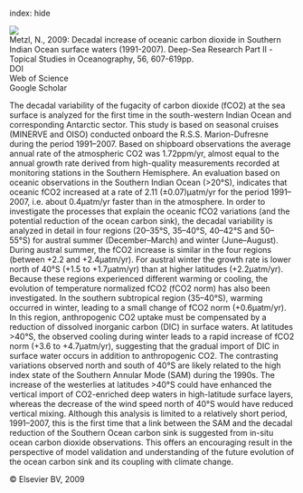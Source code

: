 index: hide

<div class="Citation">
    <div class="Citation-thumb CitationThumb-linked"  data-href="https://doi.org/10.1016/j.dsr2.2008.12.007">
      <img src="https://static.claimspace.cloud/climate-study-static/refs/thumbs/6/Metzl_2009-thumb.png" />
    </div>

  <div class="Citation-body">
    <div class="Citation-text">Metzl, N., 2009: Decadal increase of oceanic carbon dioxide in Southern Indian Ocean surface waters (1991-2007). <span class="Article-journal">Deep-Sea Research Part II -Topical Studies in Oceanography, </span><span class="Article-volume">56, </span>607-619pp.</div>
    <div class="Citation-links">
      <div class="CitationLink" data-href="https://doi.org/10.1016/j.dsr2.2008.12.007">
        <div class="CitationLink-icon CitationLink-Doi"></div>
        <div class="CitationLink-text">DOI</div>
      </div>
      <div class="CitationLink" data-href="http://cel.webofknowledge.com/InboundService.do?customersID=atyponcel&smartRedirect=yes&mode=FullRecord&IsProductCode=Yes&product=CEL&Init=Yes&Func=Frame&action=retrieve&SrcApp=literatum&SrcAuth=atyponcel&SID=7CNc3cIRaBKjGbSujFM&UT=WOS:000267587200010">
        <div class="CitationLink-icon CitationLink-Isi"></div>
        <div class="CitationLink-text">Web of Science</div>
      </div>
      <div class="CitationLink" data-href="https://scholar.google.com/scholar?q=10.1016/j.dsr2.2008.12.007">
        <div class="CitationLink-icon CitationLink-Scholar"></div>
        <div class="CitationLink-text">Google Scholar</div>
      </div>
    </div>
  </div>
</div>

The decadal variability of the fugacity of carbon dioxide (fCO2) at the sea surface is analyzed for the first time in the south-western Indian Ocean and corresponding Antarctic sector. This study is based on seasonal cruises (MINERVE and OISO) conducted onboard the R.S.S. Marion-Dufresne during the period 1991–2007. Based on shipboard observations the average annual rate of the atmospheric CO2 was 1.72ppm/yr, almost equal to the annual growth rate derived from high-quality measurements recorded at monitoring stations in the Southern Hemisphere. An evaluation based on oceanic observations in the Southern Indian Ocean (>20°S), indicates that oceanic fCO2 increased at a rate of 2.11 (±0.07)μatm/yr for the period 1991–2007, i.e. about 0.4μatm/yr faster than in the atmosphere. In order to investigate the processes that explain the oceanic fCO2 variations (and the potential reduction of the ocean carbon sink), the decadal variability is analyzed in detail in four regions (20–35°S, 35–40°S, 40–42°S and 50–55°S) for austral summer (December–March) and winter (June–August). During austral summer, the fCO2 increase is similar in the four regions (between +2.2 and +2.4μatm/yr). For austral winter the growth rate is lower north of 40°S (+1.5 to +1.7μatm/yr) than at higher latitudes (+2.2μatm/yr). Because these regions experienced different warming or cooling, the evolution of temperature normalized fCO2 (fCO2                      norm) has also been investigated. In the southern subtropical region (35–40°S), warming occurred in winter, leading to a small change of fCO2                      norm (+0.6μatm/yr). In this region, anthropogenic CO2 uptake must be compensated by a reduction of dissolved inorganic carbon (DIC) in surface waters. At latitudes >40°S, the observed cooling during winter leads to a rapid increase of fCO2                      norm (+3.6 to +4.7μatm/yr), suggesting that the gradual import of DIC in surface water occurs in addition to anthropogenic CO2. The contrasting variations observed north and south of 40°S are likely related to the high index state of the Southern Annular Mode (SAM) during the 1990s. The increase of the westerlies at latitudes >40°S could have enhanced the vertical import of CO2-enriched deep waters in high-latitude surface layers, whereas the decrease of the wind speed north of 40°S would have reduced vertical mixing. Although this analysis is limited to a relatively short period, 1991–2007, this is the first time that a link between the SAM and the decadal reduction of the Southern Ocean carbon sink is suggested from in-situ ocean carbon dioxide observations. This offers an encouraging result in the perspective of model validation and understanding of the future evolution of the ocean carbon sink and its coupling with climate change.

<div class="Citation-copy">
&copy; Elsevier BV, 2009
</div>